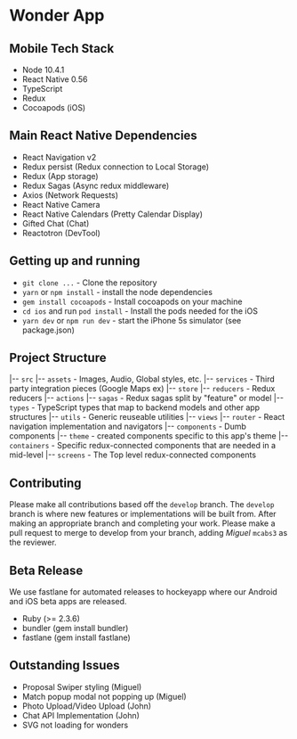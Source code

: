 # Wonder App


## Mobile Tech Stack
- Node 10.4.1
- React Native 0.56
- TypeScript
- Redux
- Cocoapods (iOS)

## Main React Native Dependencies
- React Navigation v2
- Redux persist (Redux connection to Local Storage)
- Redux (App storage)
- Redux Sagas (Async redux middleware)
- Axios (Network Requests)
- React Native Camera
- React Native Calendars (Pretty Calendar Display)
- Gifted Chat (Chat)
- Reactotron (DevTool)


## Getting up and running
- `git clone ...` - Clone the repository
- `yarn` or `npm install` - install the node dependencies
- `gem install cocoapods` - Install cocoapods on your machine
- `cd ios` and run `pod install` - Install the pods needed for the iOS
- `yarn dev` or `npm run dev` - start the iPhone 5s simulator (see package.json)

## Project Structure
|-- `src`
  |-- `assets` - Images, Audio, Global styles, etc.
  |-- `services` - Third party integration pieces (Google Maps ex)
  |-- `store`
    |-- `reducers` - Redux reducers
    |-- `actions`
    |-- `sagas` - Redux sagas split by "feature" or model
  |-- `types` - TypeScript types that map to backend models and other app structures
  |-- `utils` - Generic reuseable utilities
  |-- `views`
    |-- `router` - React navigation implementation and navigators
    |-- `components` - Dumb components
      |-- `theme` - created components specific to this app's theme
    |-- `containers` - Specific redux-connected components that are needed in a mid-level
    |-- `screens` - The Top level redux-connected components

## Contributing

Please make all contributions based off the `develop` branch. The `develop` branch is where new features or implementations will be built from. After making an appropriate branch and completing your work. Please make a pull request to merge to develop from your branch, adding *Miguel* `mcabs3` as the reviewer.

## Beta Release
We use fastlane for automated releases to hockeyapp where our Android and iOS beta apps are released.

- Ruby (>= 2.3.6)
- bundler (gem install bundler)
- fastlane (gem install fastlane)

## Outstanding Issues
- Proposal Swiper styling (Miguel)
- Match popup modal not popping up (Miguel)
- Photo Upload/Video Upload (John)
- Chat API Implementation (John)
- SVG not loading for wonders